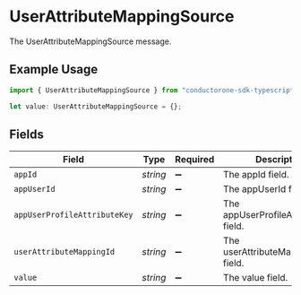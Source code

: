 # UserAttributeMappingSource

The UserAttributeMappingSource message.

## Example Usage

```typescript
import { UserAttributeMappingSource } from "conductorone-sdk-typescript/sdk/models/shared";

let value: UserAttributeMappingSource = {};
```

## Fields

| Field                                 | Type                                  | Required                              | Description                           |
| ------------------------------------- | ------------------------------------- | ------------------------------------- | ------------------------------------- |
| `appId`                               | *string*                              | :heavy_minus_sign:                    | The appId field.                      |
| `appUserId`                           | *string*                              | :heavy_minus_sign:                    | The appUserId field.                  |
| `appUserProfileAttributeKey`          | *string*                              | :heavy_minus_sign:                    | The appUserProfileAttributeKey field. |
| `userAttributeMappingId`              | *string*                              | :heavy_minus_sign:                    | The userAttributeMappingId field.     |
| `value`                               | *string*                              | :heavy_minus_sign:                    | The value field.                      |